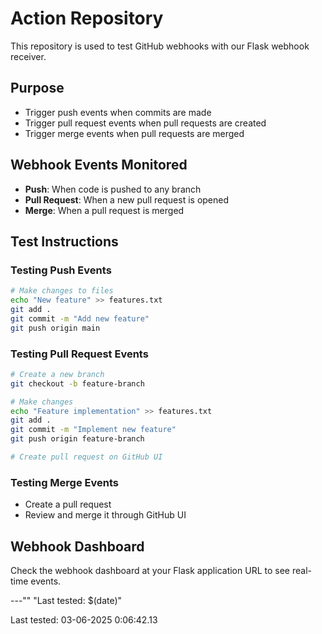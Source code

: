 # Action Repository

This repository is used to test GitHub webhooks with our Flask webhook receiver.

## Purpose
- Trigger push events when commits are made
- Trigger pull request events when pull requests are created
- Trigger merge events when pull requests are merged

## Webhook Events Monitored
- **Push**: When code is pushed to any branch
- **Pull Request**: When a new pull request is opened
- **Merge**: When a pull request is merged

## Test Instructions

### Testing Push Events
```bash
# Make changes to files
echo "New feature" >> features.txt
git add .
git commit -m "Add new feature"
git push origin main
```

### Testing Pull Request Events
```bash
# Create a new branch
git checkout -b feature-branch

# Make changes
echo "Feature implementation" >> features.txt
git add .
git commit -m "Implement new feature"
git push origin feature-branch

# Create pull request on GitHub UI
```

### Testing Merge Events
- Create a pull request
- Review and merge it through GitHub UI

## Webhook Dashboard
Check the webhook dashboard at your Flask application URL to see real-time events.

---"" 
"Last tested: $(date)" 
 
Last tested: 03-06-2025  0:06:42.13 
